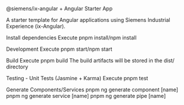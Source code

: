 @siemens/ix-angular + Angular Starter App

A starter template for Angular applications using Siemens Industrial Experience (ix-Angular).

Install dependencies
Execute pnpm install/npm install

Development
Execute pnpm start/npm start

Build
Execute pnpm build
The build artifacts will be stored in the dist/ directory

Testing - Unit Tests (Jasmine + Karma)
Execute pnpm test

Generate Components/Services
pnpm ng generate component [name]
pnpm ng generate service [name]
pnpm ng generate pipe [name]
